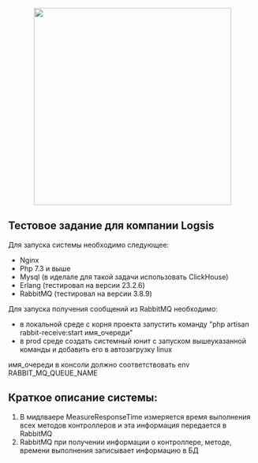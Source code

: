 <p align="center"><a href="https://laravel.com" target="_blank"><img src="https://raw.githubusercontent.com/laravel/art/master/logo-lockup/5%20SVG/2%20CMYK/1%20Full%20Color/laravel-logolockup-cmyk-red.svg" width="400"></a></p>



## Тестовое задание для компании Logsis

Для запуска системы необходимо следующее:

- Nginx
- Php 7.3 и выше
- Mysql (в иделале для такой задачи использовать ClickHouse)
- Erlang (тестировал на версии 23.2.6)
- RabbitMQ (тестировал на версии 3.8.9)

Для запуска получения сообщений из RabbitMQ необходимо:

- в локальной среде с корня проекта запустить команду "php artisan rabbit-receive:start имя_очереди"
- в prod среде создать системный юнит с запуском вышеуказанной команды и добавить его в автозагрузку linux

имя_очереди в консоли должно соответствовать env RABBIT_MQ_QUEUE_NAME

## Краткое описание системы:

1. В мидлваере MeasureResponseTime измеряется время выполнения всех методов контроллеров и эта информация передается в RabbitMQ
2. RabbitMQ при получении информации о контроллере, методе, времени выполнения записывает информацию в БД
